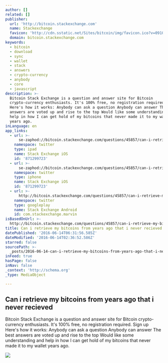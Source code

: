 ```yaml
---
author: []
related: []
publisher:
  url: 'http://bitcoin.stackexchange.com'
  name: Stackexchange
  favicon: 'http://cdn.sstatic.net/Sites/bitcoin/img/favicon.ico?v=0910168c5c65'
  domain: bitcoin.stackexchange.com
keywords:
  - bitcoin
  - download
  - sync
  - wallet
  - stack
  - answers
  - crypto-currency
  - anybody
  - core
  - javascript
description: >-
  Bitcoin Stack Exchange is a question and answer site for Bitcoin
  crypto-currency enthusiasts. It's 100% free, no registration required. Sign up
  Here's how it works: Anybody can ask a question Anybody can answer The best
  answers are voted up and rise to the top Would like some understanding and
  help in how I can get hold of my bitcoins that never made it to my wallet
  years ago.
inLanguage: en
app_links:
  - url: >-
      se-zaphod://bitcoin.stackexchange.com/questions/45857/can-i-retrieve-my-bitcoins-from-years-ago-that-i-never-recieved
    namespace: twitter
    type: ipad
    name: Stack Exchange iOS
    id: '871299723'
  - url: >-
      se-zaphod://bitcoin.stackexchange.com/questions/45857/can-i-retrieve-my-bitcoins-from-years-ago-that-i-never-recieved
    namespace: twitter
    type: iphone
    name: Stack Exchange iOS
    id: '871299723'
  - url: >-
      http://bitcoin.stackexchange.com/questions/45857/can-i-retrieve-my-bitcoins-from-years-ago-that-i-never-recieved
    namespace: twitter
    type: googleplay
    name: Stack Exchange Android
    id: com.stackexchange.marvin
isBasedOnUrl: >-
  http://bitcoin.stackexchange.com/questions/45857/can-i-retrieve-my-bitcoins-from-years-ago-that-i-never-recieved
title: Can i retrieve my bitcoins from years ago that i never recieved
datePublished: '2016-06-14T06:31:56.585Z'
dateModified: '2016-06-14T02:36:52.586Z'
starred: false
sourcePath: >-
  _posts/2016-06-14-can-i-retrieve-my-bitcoins-from-years-ago-that-i-never-recie.md
inFeed: true
hasPage: false
inNav: false
_context: 'http://schema.org'
_type: MediaObject

---
```

<article style=""><h1>Can i retrieve my bitcoins from years ago that i never recieved</h1><p>Bitcoin Stack Exchange is a question and answer site for Bitcoin crypto-currency enthusiasts. It's 100% free, no registration required. Sign up Here's how it works: Anybody can ask a question Anybody can answer The best answers are voted up and rise to the top Would like some understanding and help in how I can get hold of my bitcoins that never made it to my wallet years ago.</p><img src="http://cdn.sstatic.net/Sites/bitcoin/img/apple-touch-icon.png?v=a43e5a337e6b&amp;a" /></article>